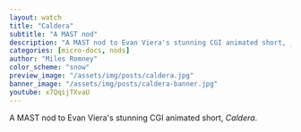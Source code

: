 ```yaml
---
layout: watch
title: "Caldera"
subtitle: "A MAST nod"
description: "A MAST nod to Evan Viera's stunning CGI animated short, _Caldera_"
categories: [micro-docs, nods]
author: "Miles Romney"
color_scheme: "snow"
preview_image: "/assets/img/posts/caldera.jpg"
banner_image: "/assets/img/posts/caldera-banner.jpg"
youtube: x7QqijTXvaU
---
```


A MAST nod to Evan Viera's stunning CGI animated short, _Caldera_.
